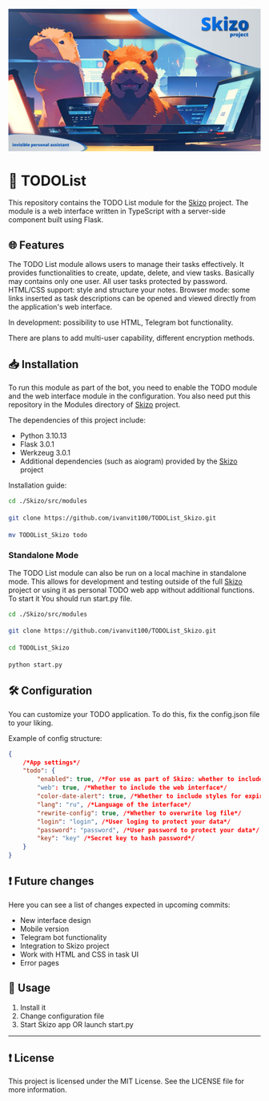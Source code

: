 ![preview](/preview/preview.png)

# 🗿 TODOList

This repository contains the TODO List module for the [Skizo](https://github.com/BlackRavenoo/Skizo) project. The module is a web interface written in TypeScript with a server-side component built using Flask.

## 🌐 Features

The TODO List module allows users to manage their tasks effectively. It provides functionalities to create, update, delete, and view tasks. Basically may contains only one user. All user tasks protected by password.
HTML/CSS support: style and structure your notes.
Browser mode: some links inserted as task descriptions can be opened and viewed directly from the application's web interface.

In development: possibility to use HTML, Telegram bot functionality.

There are plans to add multi-user capability, different encryption methods.

## 📥 Installation

To run this module as part of the bot, you need to enable the TODO module and the web interface module in the configuration. You also need put this repository in the Modules directory of [Skizo](https://github.com/BlackRavenoo/Skizo) project. 

The dependencies of this project include:
- Python 3.10.13
- Flask 3.0.1
- Werkzeug 3.0.1
- Additional dependencies (such as aiogram) provided by the [Skizo](https://github.com/BlackRavenoo/Skizo) project 

Installation guide: 
```sh
cd ./Skizo/src/modules

git clone https://github.com/ivanvit100/TODOList_Skizo.git

mv TODOList_Skizo todo
```

### Standalone Mode

The TODO List module can also be run on a local machine in standalone mode. This allows for development and testing outside of the full [Skizo](https://github.com/BlackRavenoo/Skizo) project or using it as personal TODO web app without additional functions.
To start it You should run start.py file.
```sh
cd ./Skizo/src/modules

git clone https://github.com/ivanvit100/TODOList_Skizo.git

cd TODOList_Skizo

python start.py
```

## 🛠️ Configuration

You can customize your TODO application. To do this, fix the config.json file to your liking.

Example of config structure:

```json
{
    /*App settings*/
    "todo": {
        "enabled": true, /*For use as part of Skizo: whether to include the module functionality in the overall build*/
        "web": true, /*Whether to include the web interface*/
        "color-date-alert": true, /*Whether to include styles for expired date of task notification*/
        "lang": "ru", /*Language of the interface*/
        "rewrite-config": true, /*Whether to overwrite log file*/
        "login": "login", /*User loging to protect your data*/
        "password": "password", /*User password to protect your data*/
        "key": "key" /*Secret key to hash password*/
    }
}
```

## ❗️ Future changes

Here you can see a list of changes expected in upcoming commits:

- New interface design
- Mobile version
- Telegram bot functionality
- Integration to Skizo project
- Work with HTML and CSS in task UI
- Error pages

## 💼 Usage

1. Install it
2. Change configuration file
3. Start Skizo app OR launch start.py

---

## ❗️ License

This project is licensed under the MIT License. See the LICENSE file for more information.
